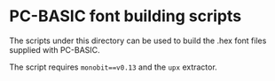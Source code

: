 PC-BASIC font building scripts
==============================

The scripts under this directory can be used to build the .hex font files supplied with PC-BASIC.

The script requires `monobit==v0.13` and the `upx` extractor.
